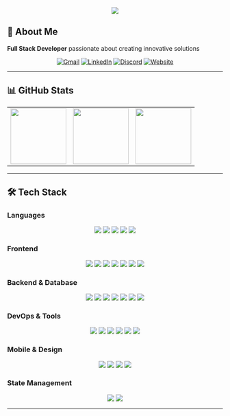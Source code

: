<div align="center">
    <img src="https://capsule-render.vercel.app/api?type=waving&color=gradient&height=200&text=Hi%20there!&animation=fadeIn&fontColor=ffffff&fontSize=60" />
</div>

## 👋 About Me
**Full Stack Developer** passionate about creating innovative solutions

<div align="center">
  
[![Gmail](https://img.shields.io/badge/Gmail-EA4335?style=for-the-badge&logo=Gmail&logoColor=white)](mailto:shsm0520@gmail.com)
[![LinkedIn](https://img.shields.io/badge/LinkedIn-0077B5?style=for-the-badge&logo=LinkedIn&logoColor=white)](https://www.linkedin.com/in/seunghunethanlee/)
[![Discord](https://img.shields.io/badge/Discord-5865F2?style=for-the-badge&logo=Discord&logoColor=white)](https://discord.com/users/315161388718751744)
[![Website](https://img.shields.io/badge/Website-4285F4?style=for-the-badge&logo=Google-Chrome&logoColor=white)](https://your-website.com)


</div>

---

## 📊 GitHub Stats

<table>
<tr>
<td align="center" style="border: none;">
<img height="130" src="https://github-readme-stats.vercel.app/api?username=shsm0520&show_icons=true&theme=tokyonight&include_all_commits=true&count_private=true&hide_border=true"/>
</td>
<td align="center" style="border: none;">
<img height="130" src="https://github-readme-stats.vercel.app/api/top-langs/?username=shsm0520&layout=compact&langs_count=6&theme=tokyonight&hide_border=true"/>
</td>
<td align="center" style="border: none;">
<img height="130" src="https://github-readme-streak-stats.herokuapp.com/?user=shsm0520&theme=tokyonight&hide_border=true"/>
</td>
</tr>
</table>

---
<!-- 
## 🏆 GitHub Trophies
<div align="center">
  <img src="https://github-profile-trophy.vercel.app/?username=shsm0520&theme=onedark&no-frame=true&row=1&column=6" />
</div>

---
 -->
 
## 🛠️ Tech Stack

### **Languages**
<p align="center">
  <img src="https://img.shields.io/badge/Java-007396?style=for-the-badge&logo=Java&logoColor=white">
  <img src="https://img.shields.io/badge/Javascript-F7DF1E?style=for-the-badge&logo=Javascript&logoColor=black">
  <img src="https://img.shields.io/badge/Python-3776AB?style=for-the-badge&logo=Python&logoColor=white">
  <img src="https://img.shields.io/badge/C++-00599C?style=for-the-badge&logo=C%2B%2B&logoColor=white">
  <img src="https://img.shields.io/badge/Matlab-0076a8?style=for-the-badge&logo=Mathworks&logoColor=white">
</p>

### **Frontend**
<p align="center">
  <img src="https://img.shields.io/badge/React-61DAFB?style=for-the-badge&logo=React&logoColor=black">
  <img src="https://img.shields.io/badge/React_Native-61DAFB?style=for-the-badge&logo=React&logoColor=black">
  <img src="https://img.shields.io/badge/Next.js-000000?style=for-the-badge&logo=Next.js&logoColor=white">
  <img src="https://img.shields.io/badge/HTML5-E34F26?style=for-the-badge&logo=HTML5&logoColor=white">
  <img src="https://img.shields.io/badge/CSS3-1572B6?style=for-the-badge&logo=CSS3&logoColor=white">
  <img src="https://img.shields.io/badge/Bootstrap-7952B3?style=for-the-badge&logo=Bootstrap&logoColor=white">
  <img src="https://img.shields.io/badge/Tailwind_CSS-06B6D4?style=for-the-badge&logo=Tailwind-CSS&logoColor=white">
</p>

### **Backend & Database**
<p align="center">
  <img src="https://img.shields.io/badge/Node.js-339933?style=for-the-badge&logo=Node.js&logoColor=white">
  <img src="https://img.shields.io/badge/Spring_Boot-6DB33F?style=for-the-badge&logo=Spring-Boot&logoColor=white">
  <img src="https://img.shields.io/badge/Apache_Tomcat-F8DC75?style=for-the-badge&logo=Apache-Tomcat&logoColor=black">
  <img src="https://img.shields.io/badge/MySQL-4479A1?style=for-the-badge&logo=MySQL&logoColor=white">
  <img src="https://img.shields.io/badge/MongoDB-47A248?style=for-the-badge&logo=MongoDB&logoColor=white">
  <img src="https://img.shields.io/badge/MariaDB-003545?style=for-the-badge&logo=MariaDB&logoColor=white">
  <img src="https://img.shields.io/badge/Oracle-F80000?style=for-the-badge&logo=Oracle&logoColor=white">
</p>

### **DevOps & Tools**
<p align="center">
  <img src="https://img.shields.io/badge/Amazon_AWS-FF9900?style=for-the-badge&logo=Amazon-AWS&logoColor=white">
  <img src="https://img.shields.io/badge/Docker-2496ED?style=for-the-badge&logo=Docker&logoColor=white">
  <img src="https://img.shields.io/badge/Jenkins-D24939?style=for-the-badge&logo=Jenkins&logoColor=white">
  <img src="https://img.shields.io/badge/Git-F05032?style=for-the-badge&logo=Git&logoColor=white">
  <img src="https://img.shields.io/badge/Github-181717?style=for-the-badge&logo=Github&logoColor=white">
  <img src="https://img.shields.io/badge/Linux-FCC624?style=for-the-badge&logo=Linux&logoColor=black">
</p>

### **Mobile & Design**
<p align="center">
  <img src="https://img.shields.io/badge/Expo-000020?style=for-the-badge&logo=Expo&logoColor=white">
  <img src="https://img.shields.io/badge/iOS-000000?style=for-the-badge&logo=iOS&logoColor=white">
  <img src="https://img.shields.io/badge/Android-3DDC84?style=for-the-badge&logo=Android&logoColor=white">
  <img src="https://img.shields.io/badge/Figma-F24E1E?style=for-the-badge&logo=Figma&logoColor=white">
</p>

### **State Management**
<p align="center">
  <img src="https://img.shields.io/badge/Redux-764ABC?style=for-the-badge&logo=Redux&logoColor=white">
  <img src="https://img.shields.io/badge/Recoil-0179f3?style=for-the-badge&logo=Recoil&logoColor=white">
</p>

---

